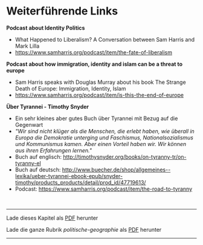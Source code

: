 # Weiterführende Links 

**Podcast about Identity Politics**
- What Happened to Liberalism? A Conversation between Sam Harris and Mark Lilla
- https://www.samharris.org/podcast/item/the-fate-of-liberalism

**Podcast about how immigration, identity and islam can be a threat to europe**
- Sam Harris speaks with Douglas Murray about his book The Strange Death of Europe: Immigration, Identity, Islam
- https://www.samharris.org/podcast/item/is-this-the-end-of-europe

**Über Tyrannei - Timothy Snyder**
- Ein sehr kleines aber gutes Buch über Tyrannei mit Bezug auf die Gegenwart
- *"Wir sind nicht klüger als die Menschen, die erlebt haben, wie überall in Europa die Demokratie unterging und Faschismus, Nationalsozialismus und Kommunismus kamen. Aber einen Vorteil haben wir. Wir können aus ihren Erfahrungen lernen."*
- Buch auf englisch: http://timothysnyder.org/books/on-tyranny-tr/on-tyranny-el
- Buch auf deutsch: http://www.buecher.de/shop/allgemeines--lexika/ueber-tyrannei-ebook-epub/snyder-timothy/products_products/detail/prod_id/47719613/
- Podcast: https://www.samharris.org/podcast/item/the-road-to-tyranny

<br/>

------

Lade dieses Kapitel als [PDF](http://kollektive-geographie-heidelberg.de/politische-geographie/10-weiterfuehrende-links.pdf) herunter

Lade die ganze Rubrik *politische-geographie* als [PDF](http://kollektive-geographie-heidelberg.de/politische-geographie/politische-geographie.pdf) herunter

------
